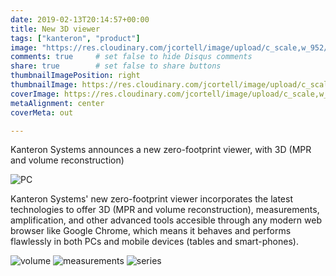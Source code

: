 ```yaml
---
date: 2019-02-13T20:14:57+00:00
title: New 3D viewer
tags: ["kanteron", "product"]
image: "https://res.cloudinary.com/jcortell/image/upload/c_scale,w_952/v1550106946/Kanteron/3Dviewer.png"
comments: true     # set false to hide Disqus comments
share: true        # set false to share buttons
thumbnailImagePosition: right
thumbnailImage: https://res.cloudinary.com/jcortell/image/upload/c_scale,w_952/v1550106946/Kanteron/3Dviewer.png
coverImage: https://res.cloudinary.com/jcortell/image/upload/c_scale,w_952/v1550106946/Kanteron/3Dviewer.png
metaAlignment: center
coverMeta: out

---
```


Kanteron Systems announces a new zero-footprint viewer, with 3D (MPR and volume reconstruction)

<!--more-->

![PC](https://res.cloudinary.com/jcortell/image/upload/c_scale,w_952/v1550106946/Kanteron/3Dviewer.png)

Kanteron Systems' new zero-footprint viewer incorporates the latest technologies to offer 3D (MPR and volume reconstruction), measurements, amplification, and other advanced tools accesible through any modern web browser like Google Chrome, which means it behaves and performs flawlessly in both PCs and mobile devices (tables and smart-phones).

![volume](https://res.cloudinary.com/jcortell/image/upload/c_scale,w_172/v1550108074/Kanteron/mobile3dvolume.jpg)
![measurements](https://res.cloudinary.com/jcortell/image/upload/c_scale,w_172/v1550108074/Kanteron/mobile3dmeasurements.jpg)
![series](https://res.cloudinary.com/jcortell/image/upload/c_scale,w_172/v1550108074/Kanteron/mobile3dseries.jpg)
